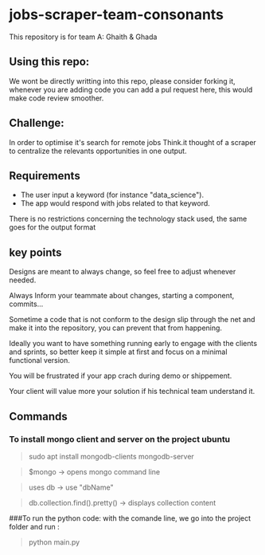 # jobs-scraper-team-consonants
This repository is for team A: Ghaith &amp; Ghada

## Using this repo:
We wont be directly writting into this repo, please consider forking it, whenever you are adding code you can add a pul request here, this would make code review smoother.

## Challenge:
In order to optimise it's search for remote jobs Think.it thought of a scraper to centralize the relevants opportunities in one output.

## Requirements
- The user input a keyword (for instance "data_science").
- The app would respond with jobs related to that keyword.

There is no restrictions concerning the technology stack used, the same goes for the output format

## key points
Designs are meant to always change, so feel free to adjust whenever needed.

Always Inform your teammate about changes, starting a component, commits...

Sometime a code that is not conform to the design slip through the net and make it into the repository, you can prevent that from happening. 

Ideally you want to have something running early to engage with the clients and sprints, so better keep it simple at first and focus on a minimal functional version.

You will be frustrated if your app crach during demo or shippement.

Your client will value more your solution if his technical team understand it.


## Commands

### To install mongo client and server on the project ubuntu

> sudo apt install mongodb-clients mongodb-server

>$mongo -> opens mongo command line

>uses db -> use "dbName"

>db.collection.find().pretty() -> displays collection content

###To run the python code:
with the comande line, we go into the project folder and run :
>python main.py
